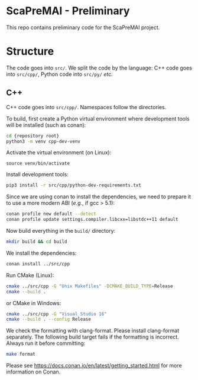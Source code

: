 ScaPreMAI - Preliminary
=======================
This repo contains preliminary code for the ScaPreMAI project.

Structure
=========
The code goes into `src/`. We split the code by the language: 
C++ code goes into `src/cpp/`, Python code into `src/py/` *etc.*


C++
---
C++ code goes into `src/cpp/`. Namespaces follow the directories.

To build, first create a Python virtual environment where development
tools will be installed (such as conan):

```bash
cd {repository root}
python3 -m venv cpp-dev-venv
```

Activate the virtual environment (on Linux):
```
source venv/bin/activate
```

Install development tools:
```bash
pip3 install -r src/cpp/python-dev-requirements.txt
```

Since we are using conan to install the dependencies, we need
to prepare it to use a more modern ABI (*e.g.*, if gcc > 5.1):
```bash
conan profile new default --detect
conan profile update settings.compiler.libcxx=libstdc++11 default
```

Now build everything in the `build/` directory:
```bash
mkdir build && cd build
```

We install the dependencies:
```bash
conan install ../src/cpp
```

Run CMake (Linux):
```bash
cmake ../src/cpp -G "Unix Makefiles" -DCMAKE_BUILD_TYPE=Release
cmake --build .
```

or CMake in Windows:
```bash
cmake ../src/cpp -G "Visual Studio 16"
cmake --build . --config Release
```

We check the formatting with clang-format. Please install clang-format separately.
The following build target fails if the formatting is incorrect. Always run it before
committing:
```bash
make format
```

Please see https://docs.conan.io/en/latest/getting_started.html for more information on Conan.

